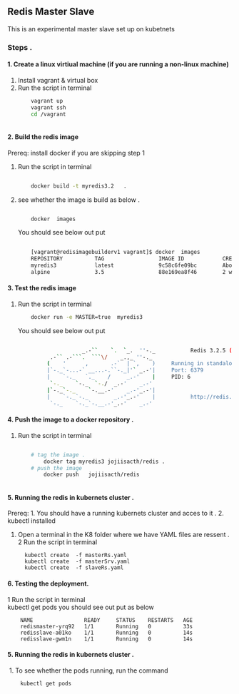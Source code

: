 ## Redis Master Slave
This is an experimental master slave set up on kubetnets
###  	Steps . 
#### 		1. Create a linux virtiual machine (if you are running a non-linux machine) 

1. Install vagrant & virtual box 
2. Run the script in terminal 
	```sh
		vagrant up
		vagrant ssh
		cd /vagrant
		
	```
#### 		2. Build the redis image 
Prereq: install docker if you are  skipping step 1  
1. Run the script in terminal 
	```sh
	
		docker build -t myredis3.2   .
	
	```
2. see whether the image is build as below . 
	```sh
	
		docker  images
	
	```
	You should see below out put 
	```sh
		
		[vagrant@redisimagebuilderv1 vagrant]$ docker  images
		REPOSITORY          TAG                 IMAGE ID            CREATED              SIZE
		myredis3            latest              9c58c6fe09bc        About a minute ago   9.399 MB
		alpine              3.5                 88e169ea8f46        2 weeks ago          3.98 MB
	
	```
	
#### 		3. Test the redis image 
1. Run the script in terminal 
	```sh
		docker run -e MASTER=true  myredis3
	
	```
	You should see below out put 
	```sh
		
					    _.-``    `.  `_.  ''-._           Redis 3.2.5 (c72176ef/0) 64 bit
			  .-`` .-```.  ```\/    _.,_ ''-._                                   
			 (    '      ,       .-`  | `,    )     Running in standalone mode
			 |`-._`-...-` __...-.``-._|'` _.-'|     Port: 6379
			 |    `-._   `._    /     _.-'    |     PID: 6
			  `-._    `-._  `-./  _.-'    _.-'                                   
			 |`-._`-._    `-.__.-'    _.-'_.-'|                                  
			 |    `-._`-._        _.-'_.-'    |           http://redis.io        
			  `-._    `-._`-.__.-'_.-'    _.-'                                                        


	```
	
#### 		4. Push the image to a docker repository .  
1. Run the script in terminal 
	```sh
	
		# tag the image .  
    		docker tag myredis3 jojiisacth/redis . 
		# push the image  
    		docker push   jojiisacth/redis
		
	```
	
	
#### 		5. Running the redis in kubernets cluster . 

Prereq: 1. You should have a running  kubernets cluster and acces to it . 
	2. kubectl  installed  
1. Open a terminal in the K8 folder where we have YAML files are ressent . 
2  Run the script in terminal 
	
	
		 kubectl create  -f masterRs.yaml 
		 kubectl create  -f masterSrv.yaml 
		 kubectl create  -f slaveRs.yaml 
		 
	
#### 		6. Testing the deployment.
1  Run the script in terminal 		
		kubectl get pods
 you should see out put as below 
 
 
 		NAME                READY     STATUS    RESTARTS   AGE
		redismaster-yrq92   1/1       Running   0          33s
		redisslave-a01ko    1/1       Running   0          14s
		redisslave-gwm1n    1/1       Running   0          14s
		
		

		


  #### 		5. Running the redis in kubernets cluster . 
  1. To see whether the  pods running, run the command  
  
  		kubectl get pods
  
